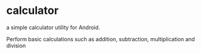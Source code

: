 # calculator
a simple calculator utility for Android.

Perform basic calculations such as addition, subtraction, multiplication and division
